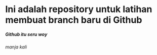 # Ini adalah repository untuk latihan membuat branch baru di Github  
##### Github itu seru woy
###### manja kali


